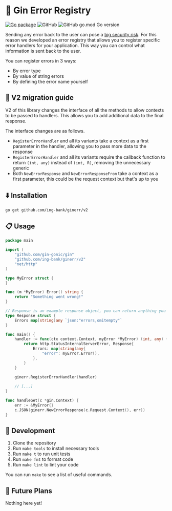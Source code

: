 # 🦁 Gin Error Registry

[![Go package](https://github.com/ing-bank/ginerr/actions/workflows/test.yaml/badge.svg)](https://github.com/ing-bank/ginerr/actions/workflows/test.yaml)
![GitHub](https://img.shields.io/github/license/ing-bank/ginerr)
![GitHub go.mod Go version](https://img.shields.io/github/go-mod/go-version/ing-bank/ginerr)

Sending any error back to the user can pose a [big security risk](https://owasp.org/www-community/Improper_Error_Handling).
For this reason we developed an error registry that allows you to register specific error handlers
for your application. This way you can control what information is sent back to the user.

You can register errors in 3 ways:
- By error type
- By value of string errors
- By defining the error name yourself

## 👷 V2 migration guide

V2 of this library changes the interface of all the methods to allow contexts to be passed to handlers. This
allows you to add additional data to the final response.

The interface changes are as follows.

- `RegisterErrorHandler` and all its variants take a context as a first parameter in the handler, allowing you to pass more data to the response
- `RegisterErrorHandler` and all its variants require the callback function to return `(int, any)` instead of `(int, R)`, removing the unnecessary generic
- Both `NewErrorResponse` and `NewErrorResponseFrom` take a context as a first parameter, this could be the request context but that's up to you

## ⬇️ Installation

`go get github.com/ing-bank/ginerr/v2`

## 📋 Usage

```go
package main

import (
	"github.com/gin-gonic/gin"
	"github.com/ing-bank/ginerr/v2"
	"net/http"
)

type MyError struct {
}

func (m *MyError) Error() string {
	return "Something went wrong!"
}

// Response is an example response object, you can return anything you like
type Response struct {
	Errors map[string]any `json:"errors,omitempty"`
}

func main() {
	handler := func(ctx context.Context, myError *MyError) (int, any) {
		return http.StatusInternalServerError, Response{
			Errors: map[string]any{
				"error": myError.Error(),
			},
		}
	}

	ginerr.RegisterErrorHandler(handler)
	
	// [...]
}

func handleGet(c *gin.Context) {
	err := &MyError{}
	c.JSON(ginerr.NewErrorResponse(c.Request.Context(), err))
}
```

## 🚀 Development

1. Clone the repository
2. Run `make tools` to install necessary tools
3. Run `make t` to run unit tests
4. Run `make fmt` to format code
4. Run `make lint` to lint your code

You can run `make` to see a list of useful commands.

## 🔭 Future Plans

Nothing here yet!
